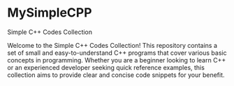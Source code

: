 # MySimpleCPP
Simple C++ Codes Collection

Welcome to the Simple C++ Codes Collection! This repository contains a set of small and easy-to-understand C++ programs that cover various basic concepts in programming. Whether you are a beginner looking to learn C++ or an experienced developer seeking quick reference examples, this collection aims to provide clear and concise code snippets for your benefit.
